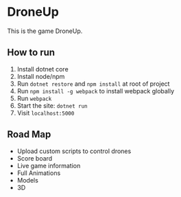 # DroneUp
This is the game DroneUp.

## How to run
1. Install dotnet core
2. Install node/npm
3. Run `dotnet restore` and `npm install` at root of project
4. Run `npm install -g webpack` to install webpack globally
5. Run `webpack`
6. Start the site: `dotnet run`
7. Visit `localhost:5000`

## Road Map
* Upload custom scripts to control drones
* Score board
* Live game information
* Full Animations
* Models
* 3D
